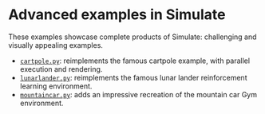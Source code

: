 <!--Copyright 2022 The HuggingFace Team. All rights reserved.

Licensed under the Apache License, Version 2.0 (the "License"); you may not use this file except in compliance with
the License. You may obtain a copy of the License at

http://www.apache.org/licenses/LICENSE-2.0

Unless required by applicable law or agreed to in writing, software distributed under the License is distributed on
an "AS IS" BASIS, WITHOUT WARRANTIES OR CONDITIONS OF ANY KIND, either express or implied. See the License for the
specific language governing permissions and limitations under the License.
-->

# Advanced examples in Simulate

These examples showcase complete products of Simulate: challenging and visually appealing examples.

* [`cartpole.py`](https://github.com/huggingface/simulate/examples/advanced/cartpole.py): reimplements the famous cartpole example, with parallel execution and rendering.
* [`lunarlander.py`](https://github.com/huggingface/simulate/examples/advanced/lunarlander.py): reimplements the famous lunar lander reinforcement learning environment.
* [`mountaincar.py`](https://github.com/huggingface/simulate/examples/advanced/mountaincar.py): adds an impressive recreation of the mountain car Gym environment.